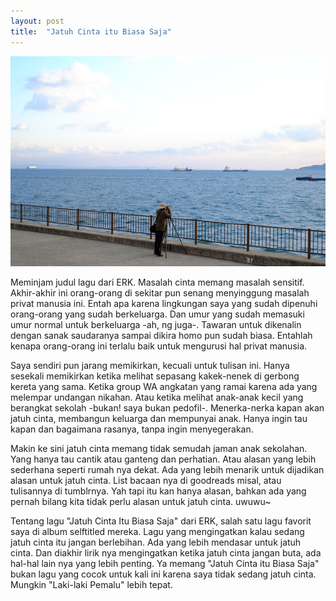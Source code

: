 ```yaml
---
layout: post
title:  "Jatuh Cinta itu Biasa Saja"
---
```


![20180114_01](/images/20180114_01.JPG)

Meminjam judul lagu dari ERK. Masalah cinta memang masalah sensitif. Akhir-akhir ini orang-orang di sekitar pun senang menyinggung masalah privat manusia ini. Entah apa karena lingkungan saya yang sudah dipenuhi orang-orang yang sudah berkeluarga. Dan umur yang sudah memasuki umur normal untuk berkeluarga -ah, ng juga-. Tawaran untuk dikenalin dengan sanak saudaranya sampai dikira homo pun sudah biasa. Entahlah kenapa orang-orang ini terlalu baik untuk mengurusi hal privat manusia.

Saya sendiri pun jarang memikirkan, kecuali untuk tulisan ini. Hanya sesekali memikirkan ketika melihat sepasang kakek-nenek di gerbong kereta yang sama. Ketika group WA angkatan yang ramai karena ada yang melempar undangan nikahan. Atau ketika melihat anak-anak kecil yang berangkat sekolah -bukan! saya bukan pedofil-. Menerka-nerka kapan akan jatuh cinta, membangun keluarga dan mempunyai anak. Hanya ingin tau kapan dan bagaimana rasanya, tanpa ingin menyegerakan.

Makin ke sini jatuh cinta memang tidak semudah jaman anak sekolahan. Yang hanya tau cantik atau ganteng dan perhatian. Atau alasan yang lebih sederhana seperti rumah nya dekat. Ada yang lebih menarik untuk dijadikan alasan untuk jatuh cinta. List bacaan nya di goodreads misal, atau tulisannya di tumblrnya. Yah tapi itu kan hanya alasan, bahkan ada yang pernah bilang kita tidak perlu alasan untuk jatuh cinta. uwuwu~

Tentang lagu "Jatuh Cinta Itu Biasa Saja" dari ERK, salah satu lagu favorit saya di album selftitled mereka. Lagu yang mengingatkan kalau sedang jatuh cinta itu jangan berlebihan. Ada yang lebih mendasar untuk jatuh cinta. Dan diakhir lirik nya mengingatkan ketika jatuh cinta jangan buta, ada hal-hal lain nya yang lebih penting. Ya memang "Jatuh Cinta itu Biasa Saja" bukan lagu yang cocok untuk kali ini karena saya tidak sedang jatuh cinta. Mungkin "Laki-laki Pemalu" lebih tepat.
